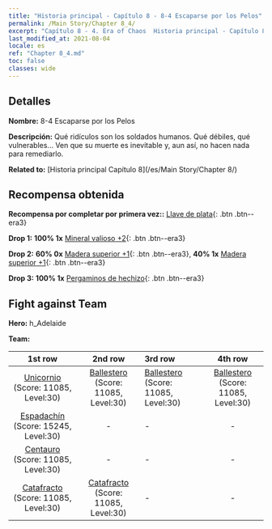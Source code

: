 ```yaml
---
title: "Historia principal - Capítulo 8 - 8-4 Escaparse por los Pelos"
permalink: /Main Story/Chapter 8_4/
excerpt: "Capítulo 8 - 4. Era of Chaos  Historia principal - Capítulo 8_4. 8-4 Escaparse por los Pelos"
last_modified_at: 2021-08-04
locale: es
ref: "Chapter 8_4.md"
toc: false
classes: wide
---
```


## Detalles

 **Nombre:** 8-4 Escaparse por los Pelos

 **Descripción:** Qué ridículos son los soldados humanos. Qué débiles, qué vulnerables... Ven que su muerte es inevitable y, aun así, no hacen nada para remediarlo.

 **Related to:** [Historia principal Capítulo 8](/es/Main Story/Chapter 8/)

## Recompensa obtenida

 **Recompensa por completar por primera vez::** [Llave de plata](/ItemsES/con_693/){: .btn .btn--era3}

 **Drop 1:** **100% 1x** [Mineral valioso +2](/ItemsES/mat_26/){: .btn .btn--era3}

 **Drop 2:** **60% 0x** [Madera superior +1](/ItemsES/mat_20/){: .btn .btn--era3}, **40% 1x** [Madera superior +1](/ItemsES/mat_20/){: .btn .btn--era3}

 **Drop 3:** **100% 1x** [Pergaminos de hechizo](/ItemsES/con_694/){: .btn .btn--era3}


## Fight against Team
 **Hero:** h_Adelaide

 **Team:**


  | 1st row | 2nd row | 3rd row | 4th row |
  |:----:|:----:|:----|:----:|
  | [Unicornio](/es/units/Unicorn/) (Score: 11085, Level:30)  | [Ballestero](/es/units/Marksman/) (Score: 11085, Level:30)  | [Ballestero](/es/units/Marksman/) (Score: 11085, Level:30)  | [Ballestero](/es/units/Marksman/) (Score: 11085, Level:30)  |
  | [Espadachín](/es/units/Swordsman/) (Score: 15245, Level:30)  | - | - | - |
  | [Centauro](/es/units/Centaur/) (Score: 11085, Level:30)  | - | - | - |
  | [Catafracto](/es/units/Cavalier/) (Score: 11085, Level:30)  | [Catafracto](/es/units/Cavalier/) (Score: 11085, Level:30)  | - | - |


